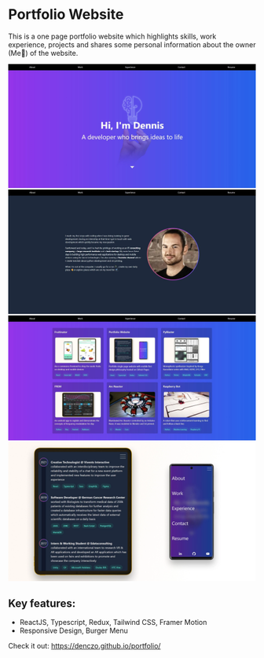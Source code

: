 # Portfolio Website

This is a one page portfolio website which highlights skills, work experience, projects and shares some personal information about the owner (Me👋) of the website.


![Desktop View](./frontend/src/assets/images/Home.webp?raw=true "Home")
![Desktop View](./frontend/src/assets/images/About.webp?raw=true "About")
![Desktop View](./frontend/src/assets/images/Work.webp?raw=true "Work")
![Mobile View](./frontend/src/assets/images/Mobile.webp?raw=true "Experience")

## Key features:

- ReactJS, Typescript, Redux, Tailwind CSS, Framer Motion
- Responsive Design, Burger Menu

Check it out:
https://denczo.github.io/portfolio/